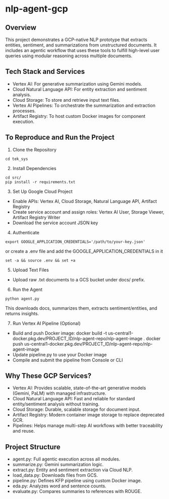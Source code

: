 # nlp-agent-gcp

## Overview
This project demonstrates a GCP-native NLP prototype that extracts entities, sentiment, and
summarizations from unstructured documents. It includes an agentic workflow that uses these tools
to fulfill high-level user queries using modular reasoning across multiple documents.

## Tech Stack and Services
- Vertex AI: For generative summarization using Gemini models.
- Cloud Natural Language API: For entity extraction and sentiment analysis.
- Cloud Storage: To store and retrieve input text files.
- Vertex AI Pipelines: To orchestrate the summarization and extraction processes.
- Artifact Registry: To host custom Docker images for component execution.

## To Reproduce and Run the Project
1. Clone the Repository
```
cd tek_sys
```

2. Install Dependencies
```
cd src/
pip install -r requirements.txt
```

3. Set Up Google Cloud Project
- Enable APIs: Vertex AI, Cloud Storage, Natural Language API, Artifact Registry
- Create service account and assign roles: Vertex AI User, Storage Viewer, Artifact Registry Writer
- Download the service account JSON key

4. Authenticate
```
export GOOGLE_APPLICATION_CREDENTIALS='/path/to/your-key.json'
```
or
create a .env file and add the GOOGLE_APPLICATION_CREDENTIALS in it
```
set -a && source .env && set +a
```
5. Upload Text Files
- Upload raw .txt documents to a GCS bucket under docs/ prefix.

6. Run the Agent
```
python agent.py
```
This downloads docs, summarizes them, extracts sentiment/entities, and returns insights.

7. Run Vertex AI Pipeline (Optional)
- Build and push Docker image:
docker build -t us-central1-docker.pkg.dev/PROJECT_ID/nlp-agent-repo/nlp-agent-image .
docker push us-central1-docker.pkg.dev/PROJECT_ID/nlp-agent-repo/nlp-agent-image
- Update pipeline.py to use your Docker image
- Compile and submit the pipeline from Console or CLI

## Why These GCP Services?
- Vertex AI: Provides scalable, state-of-the-art generative models (Gemini, PaLM) with managed
infrastructure.
- Cloud Natural Language API: Fast and reliable for standard entity/sentiment analysis without
training.
- Cloud Storage: Durable, scalable storage for document input.
- Artifact Registry: Modern container image storage to replace deprecated GCR.
- Pipelines: Helps manage multi-step AI workflows with better traceability and reuse.

## Project Structure
- agent.py: Full agentic execution across all modules.
- summarize.py: Gemini summarization logic.
- extract.py: Entity and sentiment extraction via Cloud NLP.
- load_data.py: Downloads files from GCS.
- pipeline.py: Defines KFP pipeline using custom Docker image.
- eda.py: Analyzes word and sentence counts.
- evaluate.py: Compares summaries to references with ROUGE.
